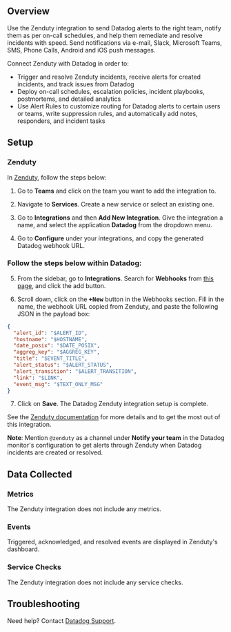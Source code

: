 ## Overview

Use the Zenduty integration to send Datadog alerts to the right team, notify them as per on-call schedules, and help them remediate and resolve incidents with speed. Send notifications via e-mail, Slack, Microsoft Teams, SMS, Phone Calls, Android and iOS push messages.

Connect Zenduty with Datadog in order to:
- Trigger and resolve Zenduty incidents, receive alerts for created incidents, and track issues from Datadog
- Deploy on-call schedules, escalation policies, incident playbooks, postmortems, and detailed analytics
- Use Alert Rules to customize routing for Datadog alerts to certain users or teams, write suppression rules, and automatically add notes, responders, and incident tasks

## Setup

### Zenduty
In [Zenduty][1], follow the steps below:

1. Go to **Teams** and click on the team you want to add the integration to.
 
2. Navigate to **Services**. Create a new service or select an existing one.
 
3. Go to **Integrations** and then **Add New Integration**. Give the integration a name, and select the application **Datadog** from the dropdown menu.

4. Go to **Configure** under your integrations, and copy the generated Datadog webhook URL.

### Follow the steps below within Datadog:

5. From the sidebar, go to **Integrations**. Search for **Webhooks** from [this page][2], and click the add button.

6. Scroll down, click on the <kbd>**+New**</kbd> button in the Webhooks section. Fill in the name, the webhook URL copied from Zenduty, and paste the following JSON in the payload box:
```json
{
  "alert_id": "$ALERT_ID",
  "hostname": "$HOSTNAME",
  "date_posix": "$DATE_POSIX",
  "aggreg_key": "$AGGREG_KEY",
  "title": "$EVENT_TITLE",
  "alert_status": "$ALERT_STATUS",
  "alert_transition": "$ALERT_TRANSITION",
  "link": "$LINK",
  "event_msg": "$TEXT_ONLY_MSG"
}
```

7. Click on **Save**. The Datadog Zenduty integration setup is complete.

See the [Zenduty documentation][3] for more details and to get the most out of this integration.

**Note**: Mention `@zenduty` as a channel under **Notify your team** in the Datadog monitor's configuration to get alerts through Zenduty when Datadog incidents are created or resolved.

## Data Collected
### Metrics

The Zenduty integration does not include any metrics.

### Events

Triggered, acknowledged, and resolved events are displayed in Zenduty's dashboard.

### Service Checks

The Zenduty integration does not include any service checks.

## Troubleshooting
Need help? Contact [Datadog Support][4].

[1]: https://www.zenduty.com
[2]: https://app.datadoghq.com/integrations/webhooks?search=webhook
[3]: https://docs.zenduty.com/docs/datadog
[4]: https://docs.datadoghq.com/help/
